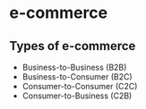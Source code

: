 # e-commerce



## Types of e-commerce
- Business-to-Business (B2B)
- Business-to-Consumer (B2C)
- Consumer-to-Consumer (C2C)
- Consumer-to-Business (C2B)

